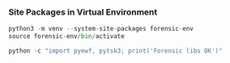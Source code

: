 
### Site Packages in Virtual Environment
```Python
python3 -m venv --system-site-packages forensic-env
source forensic-env/bin/activate

python -c "import pyewf, pytsk3; print('Forensic libs OK')"

```
